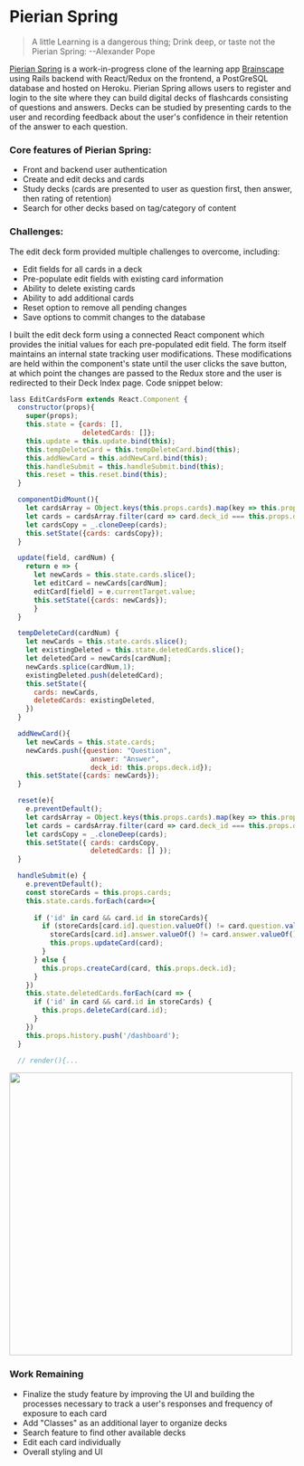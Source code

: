 # Pierian Spring

>A little Learning is a dangerous thing;
>Drink deep, or taste not the Pierian Spring:
--Alexander Pope

[Pierian Spring](https://pierian-spring.herokuapp.com/#/) is a work-in-progress clone of the learning app [Brainscape](https://www.brainscape.com) using Rails backend with React/Redux on the frontend, a PostGreSQL database and hosted on Heroku.  Pierian Spring allows users to register and login to the site where they can build digital decks of flashcards consisting of questions and answers.  Decks can be studied by presenting cards to the user and recording feedback about the user's confidence in their retention of the answer to each question.

### Core features of Pierian Spring:
   - Front and backend user authentication
   - Create and edit decks and cards
   - Study decks (cards are presented to user as question first, then answer, then rating of retention)
   - Search for other decks based on tag/category of content
  
### Challenges:

The edit deck form provided multiple challenges to overcome, including:
-   Edit fields for all cards in a deck
-   Pre-populate edit fields with existing card information
-   Ability to delete existing cards
-   Ability to add additional cards
-   Reset option to remove all pending changes
-   Save options to commit changes to the database

I built the edit deck form using a connected React component which provides the initial values for each pre-populated edit field.  The form itself maintains an internal state tracking user modifications.  These modifications are held within the component's state until the user clicks the save button, at which point the changes are passed to the Redux store and the user is redirected to their Deck Index page.  Code snippet below:

```js
lass EditCardsForm extends React.Component {
  constructor(props){
    super(props);
    this.state = {cards: [],
                  deletedCards: []};
    this.update = this.update.bind(this);
    this.tempDeleteCard = this.tempDeleteCard.bind(this);
    this.addNewCard = this.addNewCard.bind(this);
    this.handleSubmit = this.handleSubmit.bind(this);
    this.reset = this.reset.bind(this);
  }

  componentDidMount(){
    let cardsArray = Object.keys(this.props.cards).map(key => this.props.cards[key]);
    let cards = cardsArray.filter(card => card.deck_id === this.props.deck.id);
    let cardsCopy = _.cloneDeep(cards);
    this.setState({cards: cardsCopy});
  }

  update(field, cardNum) {
    return e => {
      let newCards = this.state.cards.slice();
      let editCard = newCards[cardNum];
      editCard[field] = e.currentTarget.value;
      this.setState({cards: newCards});
      }
  }

  tempDeleteCard(cardNum) {
    let newCards = this.state.cards.slice();
    let existingDeleted = this.state.deletedCards.slice();
    let deletedCard = newCards[cardNum];
    newCards.splice(cardNum,1);
    existingDeleted.push(deletedCard);
    this.setState({
      cards: newCards,
      deletedCards: existingDeleted,
    })
  }

  addNewCard(){
    let newCards = this.state.cards;
    newCards.push({question: "Question",
                    answer: "Answer",
                    deck_id: this.props.deck.id});
    this.setState({cards: newCards});
  }

  reset(e){
    e.preventDefault();
    let cardsArray = Object.keys(this.props.cards).map(key => this.props.cards[key]);
    let cards = cardsArray.filter(card => card.deck_id === this.props.deck.id);
    let cardsCopy = _.cloneDeep(cards);
    this.setState({ cards: cardsCopy,
                    deletedCards: [] });
  }

  handleSubmit(e) {
    e.preventDefault();
    const storeCards = this.props.cards;
    this.state.cards.forEach(card=>{
      
      if ('id' in card && card.id in storeCards){
        if (storeCards[card.id].question.valueOf() != card.question.valueOf() ||
          storeCards[card.id].answer.valueOf() != card.answer.valueOf()){
          this.props.updateCard(card);
        }
      } else {
        this.props.createCard(card, this.props.deck.id);
      }
    })
    this.state.deletedCards.forEach(card => {
      if ('id' in card && card.id in storeCards) {
        this.props.deleteCard(card.id);
      }
    })
    this.props.history.push('/dashboard');
  }

  // render(){...

```

<img src="https://media.giphy.com/media/AsUfHkl1cdOWEo0K2h/giphy.gif" width="500">


### Work Remaining
- Finalize the study feature by improving the UI and building the processes necessary to track a user's responses and frequency of exposure to each card
- Add "Classes" as an additional layer to organize decks
- Search feature to find other available decks
- Edit each card individually
- Overall styling and UI

